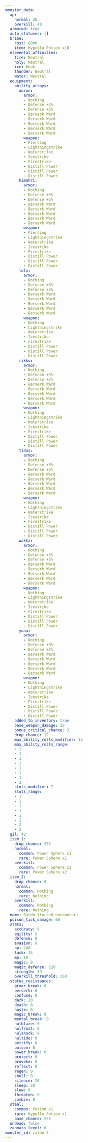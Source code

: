 ```yaml
---
monster_data:
  ap:
    normal: 20
    overkill: 40
  armored: true
  auto_statuses: []
  bribe:
    cost: 6000
    item: Hypello Potion x10
  elemental_affinities:
    fire: Neutral
    holy: Neutral
    ice: Weak
    thunder: Neutral
    water: Neutral
  equipment:
    ability_arrays:
      auron:
        armor:
        - Nothing
        - Defense +3%
        - Defense +3%
        - Berserk Ward
        - Berserk Ward
        - Berserk Ward
        - Berserk Ward
        - Berserk Ward
        weapon:
        - Piercing
        - Lightningstrike
        - Waterstrike
        - Icestrike
        - Firestrike
        - Distill Power
        - Distill Power
        - Distill Power
      kimahri:
        armor:
        - Nothing
        - Defense +3%
        - Defense +3%
        - Berserk Ward
        - Berserk Ward
        - Berserk Ward
        - Berserk Ward
        - Berserk Ward
        weapon:
        - Piercing
        - Lightningstrike
        - Waterstrike
        - Icestrike
        - Firestrike
        - Distill Power
        - Distill Power
        - Distill Power
      lulu:
        armor:
        - Nothing
        - Defense +3%
        - Defense +3%
        - Berserk Ward
        - Berserk Ward
        - Berserk Ward
        - Berserk Ward
        - Berserk Ward
        weapon:
        - Nothing
        - Lightningstrike
        - Waterstrike
        - Icestrike
        - Firestrike
        - Distill Power
        - Distill Power
        - Distill Power
      rikku:
        armor:
        - Nothing
        - Defense +3%
        - Defense +3%
        - Berserk Ward
        - Berserk Ward
        - Berserk Ward
        - Berserk Ward
        - Berserk Ward
        weapon:
        - Nothing
        - Lightningstrike
        - Waterstrike
        - Icestrike
        - Firestrike
        - Distill Power
        - Distill Power
        - Distill Power
      tidus:
        armor:
        - Nothing
        - Defense +3%
        - Defense +3%
        - Berserk Ward
        - Berserk Ward
        - Berserk Ward
        - Berserk Ward
        - Berserk Ward
        weapon:
        - Nothing
        - Lightningstrike
        - Waterstrike
        - Icestrike
        - Firestrike
        - Distill Power
        - Distill Power
        - Distill Power
      wakka:
        armor:
        - Nothing
        - Defense +3%
        - Defense +3%
        - Berserk Ward
        - Berserk Ward
        - Berserk Ward
        - Berserk Ward
        - Berserk Ward
        weapon:
        - Nothing
        - Lightningstrike
        - Waterstrike
        - Icestrike
        - Firestrike
        - Distill Power
        - Distill Power
        - Distill Power
      yuna:
        armor:
        - Nothing
        - Defense +3%
        - Defense +3%
        - Berserk Ward
        - Berserk Ward
        - Berserk Ward
        - Berserk Ward
        - Berserk Ward
        weapon:
        - Nothing
        - Lightningstrike
        - Waterstrike
        - Icestrike
        - Firestrike
        - Distill Power
        - Distill Power
        - Distill Power
    added_to_inventory: true
    base_weapon_damage: 16
    bonus_critical_chance: 3
    drop_chance: 12
    max_ability_rolls_modifier: 13
    max_ability_rolls_range:
    - 1
    - 1
    - 1
    - 1
    - 1
    - 1
    - 1
    - 2
    slots_modifier: 7
    slots_range:
    - 1
    - 1
    - 1
    - 1
    - 1
    - 2
    - 2
    - 2
  gil: 42
  item_1:
    drop_chance: 255
    normal:
      common: Power Sphere x1
      rare: Power Sphere x1
    overkill:
      common: Power Sphere x2
      rare: Power Sphere x2
  item_2:
    drop_chance: 0
    normal:
      common: Nothing
      rare: Nothing
    overkill:
      common: Nothing
      rare: Nothing
  name: Raldo (forced encounter)
  poison_tick_damage: 60
  stats:
    accuracy: 0
    agility: 5
    defense: 0
    evasion: 0
    hp: 240
    luck: 15
    mp: 10
    magic: 0
    magic_defense: 120
    strength: 19
    overkill_threshold: 360
  status_resistances:
    armor_break: 0
    berserk: 0
    confuse: 0
    dark: 20
    death: 0
    haste: 0
    magic_break: 0
    mental_break: 0
    nulblaze: 0
    nulfrost: 0
    nulshock: 0
    nultide: 0
    petrify: 0
    poison: 0
    power_break: 0
    protect: 0
    provoke: 0
    reflect: 0
    regen: 0
    shell: 0
    silence: 20
    sleep: 20
    slow: 0
    threaten: 0
    zombie: 0
  steal:
    common: Potion x1
    rare: Hypello Potion x1
    base_chance: 255
  undead: false
  zanmato_level: 0
monster_id: raldo-2
---
```

